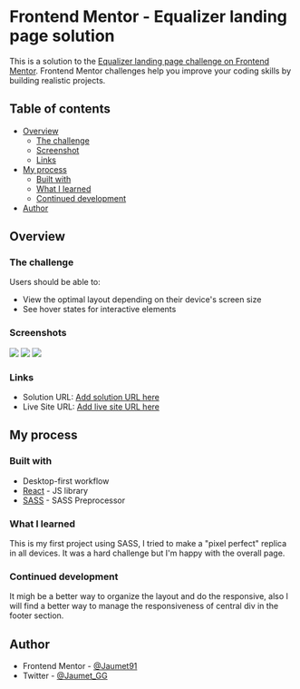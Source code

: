 # Frontend Mentor - Equalizer landing page solution

This is a solution to the [Equalizer landing page challenge on Frontend Mentor](https://www.frontendmentor.io/challenges/equalizer-landing-page-7VJ4gp3DE). Frontend Mentor challenges help you improve your coding skills by building realistic projects.

## Table of contents

- [Overview](#overview)
  - [The challenge](#the-challenge)
  - [Screenshot](#screenshot)
  - [Links](#links)
- [My process](#my-process)
  - [Built with](#built-with)
  - [What I learned](#what-i-learned)
  - [Continued development](#continued-development)
- [Author](#author)

## Overview

### The challenge

Users should be able to:

- View the optimal layout depending on their device's screen size
- See hover states for interactive elements

### Screenshots

![](./screenshot-desktop.png)
![](./screenshot-tablet.png)
![](./screenshot-mobile.png)

### Links

- Solution URL: [Add solution URL here](https://github.com/Jaumet91/Equalizer-landing-page)
- Live Site URL: [Add live site URL here](https://jaumet91.github.io/Equalizer-landing-page/)

## My process

### Built with

- Desktop-first workflow
- [React](https://reactjs.org/) - JS library
- [SASS](https://sass-lang.com/) - SASS Preprocessor

### What I learned

This is my first project using SASS, I tried to make a "pixel perfect" replica in all devices. It was a hard challenge but I'm happy with the overall page.

### Continued development

It migh be a better way to organize the layout and do the responsive, also I will find a better way to manage the responsiveness of central div in the footer section.

## Author

- Frontend Mentor - [@Jaumet91](https://www.frontendmentor.io/profile/Jaumet91)
- Twitter - [@Jaumet_GG](https://twitter.com/Jaumet_GG)
